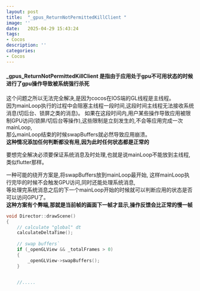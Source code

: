 ```yaml
---
layout: post
title:  "_gpus_ReturnNotPermittedKillClient "
image: ''
date:   2025-04-29 15:43:24
tags:
- Cocos
description: ''
categories: 
- Cocos
---
```

#### _gpus_ReturnNotPermittedKillClient 是指由于应用处于gpu不可用状态的时候进行了gpu操作导致被系统强行杀死

这个问题之所以无法完全解决,是因为cocos在IOS端的GL线程是主线程。  
因为mainLoop执行的过程中会阻塞主线程一段时间,这段时间主线程无法接收系统消息(切后台、锁屏之类的消息)。 
如果在这段时间内,用户某些操作导致应用被限制GPU访问(锁屏/切后台等操作),这些限制是立刻发生的,不会等应用完成一次mainLoop,  
那么mainLoop结束的时候swapBuffers就必然导致应用崩溃。  
__这种情况添加任何判断都没有用,因为此时任何状态都是正常的__

要想完全解决必须要保证系统消息及时处理,也就是说mainLoop不能放到主线程,类似flutter那样。


一种可能的绕开方案是,将swapBuffers放到mainLoop最开始,
这样mainLoop执行完毕的时候不会触发GPU访问,同时还能处理系统消息,  
等处理完系统消息之后的下一个mainLoop开始的时候就可以判断应用的状态是否可以访问GPU了。  
__这种方案有个弊端,那就是当前帧的画面下一帧才显示,操作反馈会比正常的慢一帧__
```c++
void Director::drawScene()
{
    // calculate "global" dt
    calculateDeltaTime();
    
    // swap buffers`
    if (_openGLView && _totalFrames > 0)
    {
        _openGLView->swapBuffers();
    }


    //.....
```